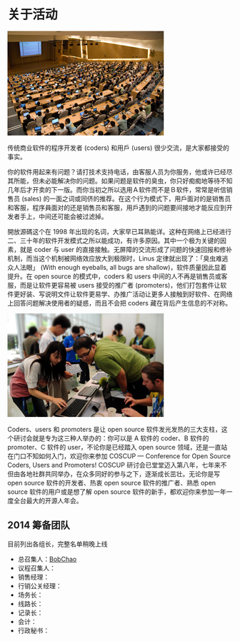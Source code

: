 # 关于活动

<img src="images/a01.jpg" class="ab01">

传统商业软件的程序开发者 (coders) 和用戶 (users) 很少交流，是大家都接受的事实。

你的软件用起来有问题？请打技术支持电话，由客服人员为你服务，他或许已经尽其所能，但未必能解决你的问题。如果问题是软件的臭虫，你只好痴痴地等待不知几年后才开卖的下一版。而你当初之所以选用Ａ软件而不是Ｂ软件，常常是听信销售员 (sales) 的一面之词或同侪的推荐。在这个行为模式下，用戶面对的是销售员和客服，程序員面对的还是销售员和客服，用戶遇到的问题要间接地才能反应到开发者手上，中间还可能会被过滤掉。

開放源碼这个在 1998 年出现的名词，大家早已耳熟能详。这种在网络上已经进行二、三十年的软件开发模式之所以能成功，有许多原因。其中一个极为关键的因素，就是 coder 与 user 的直接接触。无屏障的交流形成了问题的快速回报和修补机制，而当这个机制被网络效应放大到极限时，Linus 定律就出现了：「臭虫难逃众人法眼」 (With enough eyeballs, all bugs are shallow)，软件质量因此显着提升。在 open source 的模式中，coders 和 users 中间的人不再是销售员或客服，而是让软件更容易被 users 接受的推广者 (promoters)，他们打包套件让软件更好装、写说明文件让软件更易学、办推广活动让更多人接触到好软件、在网络上回答问题解决使用者的疑惑，而且不会把 coders 藏在背后产生信息的不对称。

<img src="images/a02.jpg" class="ab02">

Coders、users 和 promoters 是让 open source 软件发光发热的三大支柱，这个研讨会就是专为这三种人举办的：你可以是 A 软件的 coder、B 软件的 promoter、C 软件的 user，不论你是已经踏入 open source 领域，还是一直站在门口不知如何入门，欢迎你来参加 COSCUP — Conference for Open Source Coders, Users and Promoters! COSCUP 研讨会已堂堂迈入第八年，七年来不但由各地社群共同举办，在众多同好的参与之下，逐渐成长茁壮。无论你是写 open source 软件的开发者、热衷
open source 软件的推广者、熟悉 open source 软件的用户或是想了解 open source 软件的新手，都欢迎你来参加一年一度全台最大的开源人年会。

## 2014 筹备团队

目前列出各组长，完整名单稍晚上线

* 总召集人：[BobChao](http://blog.bobchao.net/)
* 议程召集人：
* 销售经理：
* 行销公关经理：
* 场务长：
* 线路长：
* 记录长：
* 会计：
* 行政秘书：
